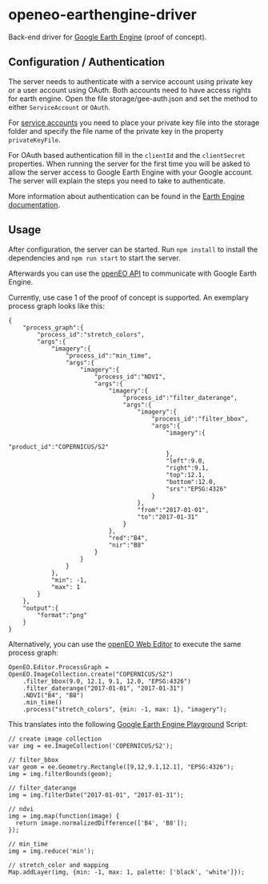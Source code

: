 # openeo-earthengine-driver
Back-end driver for [Google Earth Engine](https://earthengine.google.com/) (proof of concept).

## Configuration / Authentication

The server needs to authenticate with a service account using private key or a user account using OAuth. Both accounts need to have access rights for earth engine. Open the file storage/gee-auth.json and set the method to either `ServiceAccount` or `OAuth`.

For [service accounts](https://developers.google.com/earth-engine/service_account) you need to place your private key file into the storage folder and specify the file name of the private key in the property `privateKeyFile`. 

For OAuth based authentication fill in the `clientId` and the `clientSecret` properties. When running the server for the first time you will be asked to allow the server access to Google Earth Engine with your Google account. The server will explain the steps you need to take to authenticate.

More information about authentication can be found in the [Earth Engine documentation](https://developers.google.com/earth-engine/app_engine_intro).

## Usage

After configuration, the server can be started. Run `npm install` to install the dependencies and  `npm run start` to start the server. 

Afterwards you can use the [openEO API](https://open-eo.github.io/openeo-api/apireference/index.html) to communicate with Google Earth Engine.

Currently, use case 1 of the proof of concept is supported. An exemplary process graph looks like this: 

``````
{
    "process_graph":{
        "process_id":"stretch_colors",
        "args":{
            "imagery":{
                "process_id":"min_time",
                "args":{
                    "imagery":{
                        "process_id":"NDVI",
                        "args":{
                            "imagery":{
                                "process_id":"filter_daterange",
                                "args":{
                                    "imagery":{
                                        "process_id":"filter_bbox",
                                        "args":{
                                            "imagery":{
                                                "product_id":"COPERNICUS/S2"
                                            },
                                            "left":9.0,
                                            "right":9.1,
                                            "top":12.1,
                                            "bottom":12.0,
                                            "srs":"EPSG:4326"
                                        }
                                    },
                                    "from":"2017-01-01",
                                    "to":"2017-01-31"
                                }
                            },
                            "red":"B4",
                            "nir":"B8"
                        }
                    }
                }
            },
            "min": -1,
            "max": 1
        }
    },
    "output":{
        "format":"png"
    }
}
``````

Alternatively, you can use the [openEO Web Editor](https://github.com/Open-EO/openeo-web-editor) to execute the same process graph:

```
OpenEO.Editor.ProcessGraph = OpenEO.ImageCollection.create("COPERNICUS/S2")
	.filter_bbox(9.0, 12.1, 9.1, 12.0, "EPSG:4326")
	.filter_daterange("2017-01-01", "2017-01-31")
	.NDVI("B4", "B8")
	.min_time()
	.process("stretch_colors", {min: -1, max: 1}, "imagery");
```

This translates into the following [Google Earth Engine Playground](https://code.earthengine.google.com/) Script:
```
// create image collection
var img = ee.ImageCollection('COPERNICUS/S2');

// filter_bbox
var geom = ee.Geometry.Rectangle([9,12,9.1,12.1], "EPSG:4326");
img = img.filterBounds(geom);

// filter_daterange
img = img.filterDate("2017-01-01", "2017-01-31");

// ndvi
img = img.map(function(image) {
  return image.normalizedDifference(['B4', 'B8']);
});

// min_time
img = img.reduce('min');

// stretch_color and mapping
Map.addLayer(img, {min: -1, max: 1, palette: ['black', 'white']});
```
